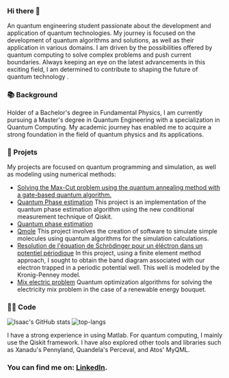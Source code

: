 [](https://komarev.com/ghpvc/?username=darkmatter2000&style=for-the-badge&color=blueviolet)

### Hi there 👋
An quantum engineering student passionate about the development and application of quantum technologies. My journey is focused on the development of quantum algorithms and solutions, as well as their application in various domains. I am driven by the possibilities offered by quantum computing to solve complex problems and push current boundaries. Always keeping an eye on the latest advancements in this exciting field, I am determined to contribute to shaping the future of quantum technology .

### 📚 Background
Holder of a Bachelor's degree in Fundamental Physics, I am currently pursuing a Master's degree in Quantum Engineering with a specialization in Quantum Computing. My academic journey has enabled me to acquire a strong foundation in the field of quantum physics and its applications.

### 📝 Projets 
My projects are focused on quantum programming and simulation, as well as modeling using numerical methods:
- [Solving the Max-Cut problem using the quantum annealing method with a gate-based quantum algorithm.](https://github.com/darkmatter2000/QOSF_Mentorship_program_cohort_9) 
- [Quantum Phase estimation](https://github.com/darkmatter2000/Quantum_phase_estimation) This project is an implementation of the quantum phase estimation algorithm using the new conditional measurement technique of Qiskit.
- [Quantum phase estimation](https://github.com/darkmatter2000/Quantum_phase_estimation) 
- [Qmole](https://github.com/darkmatter2000/qmole) This project involves the creation of software to simulate simple molecules using quantum algorithms for the simulation calculations.
- [Resolution de l'équation de Schrödinger pour un éléctron dans un potentiel périodique](https://github.com/darkmatter2000/schrodinger_equation_solver_with_finite_elements) In this project, using a finite element method approach, I sought to obtain the band diagram associated with our electron trapped in a periodic potential well. This well is modeled by the Kronig-Penney model.
- [Mix electric problem](https://github.com/darkmatter2000/Energy_Mix_Problem) Quantum optimization algorithms for solving the electricity mix problem in the case of a renewable energy bouquet.

### 👩‍💻 Code 
![Isaac's GitHub stats](https://github-readme-stats.vercel.app/api?username=darkmatter2000&count_private=true&show_icons=true&theme=nightowl&hide=prs,contribs)
![top-langs](https://github-readme-stats.vercel.app/api/top-langs?username=darkmatter2000&show_icons=true&theme=radical)

I have a strong experience in using Matlab. For quantum computing, I mainly use the Qiskit framework. I have also explored other tools and libraries such as Xanadu's Pennyland, Quandela's Perceval, and Atos' MyQML.

### You can find me on: [LinkedIn][1].
[1]: https://www.linkedin.com/in/don-isaac/



<!--
**darkmatter2000/darkmatter2000** is a ✨ _special_ ✨ repository because its `README.md` (this file) appears on your GitHub profile.

Here are some ideas to get you started:

- 🔭 I’m currently working on ...
- 🌱 I’m currently learning ...
- 👯 I’m looking to collaborate on ...
- 🤔 I’m looking for help with ...
- 💬 Ask me about ...
- 📫 How to reach me: ...
- 😄 Pronouns: ...
- ⚡ Fun fact: ...
-->
